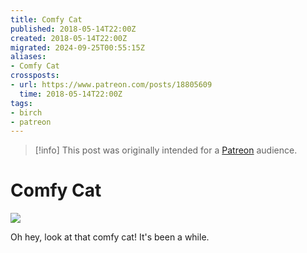 ```yaml
---
title: Comfy Cat
published: 2018-05-14T22:00Z
created: 2018-05-14T22:00Z
migrated: 2024-09-25T00:55:15Z
aliases:
- Comfy Cat
crossposts:
- url: https://www.patreon.com/posts/18805609
  time: 2018-05-14T22:00Z
tags:
- birch
- patreon
---
```


> [!info]
> This post was originally intended for a [Patreon](../tags/patreon.md) audience.

# Comfy Cat

![](201805142200-birch.png)

Oh hey, look at that comfy cat! It's been a while.
